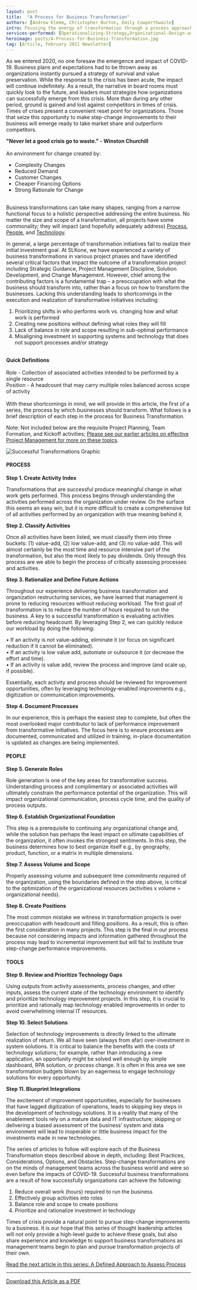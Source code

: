 ```yaml
---
layout: post
title:  "A Process for Business Transformation"
authors: [Andrew Klemm, Christopher Burton, Emily Cowperthwaite]
intro: Focusing the energy of transformation through a process approach
services-performed: [Operationalizing-Strategy,Organizational-Design-and-Alignment,Point-Solution-Applications,Business-Requirements,Digital-Strategy]
heroimage: posts/A-Process-for-Business-Transformation.jpg
tag: [Article, February 2021 Newsletter]
---
```


As we entered 2020, no one foresaw the emergence and impact of COVID-19. Business plans and expectations had to be thrown away as organizations instantly pursued a strategy of survival and value preservation. While the response to the crisis has been acute, the impact will continue indefinitely. As a result, the narrative in board rooms must quickly look to the future, and leaders must strategize how organizations can successfully emerge from this crisis.  More than during any other period, ground is gained and lost against competitors in times of crisis. Times of crises present a convenient reset point for organizations. Those that seize this opportunity to make step-change improvements to their business will emerge ready to take market share and outperform competitors.
<br>
<div class="emphasis" markdown="1">
  <strong>"Never let a good crisis go to waste." - Winston Churchill</strong><br>
  <br>An environment for change created by:
  <ul> 
  <li>Complexity Changes</li>
  <li>Reduced Demand</li>
  <li>Customer Changes</li>
  <li>Cheaper Financing Options</li>
  <li>Strong Rationale for Change</li>
</ul>
 </div>
<br>
Business transformations can take many shapes, ranging from a narrow functional focus to a holistic perspective addressing the entire business. No matter the size and scope of a transformation, all projects have some commonality; they will impact (and hopefully adequately address) <u>Process</u>, <u>People</u>, and <u>Technology</u>.

In general, a large percentage of transformation initiatives fail to realize their initial investment goal. At SLKone, we have experienced a variety of business transformations in various project phases and have identified several critical factors that impact the outcome of a transformation project including Strategic Guidance, Project Management Discipline, Solution Development, and Change Management. However, chief among the contributing factors is a fundamental trap – a preoccupation with what the business should transform into, rather than a focus on how to transform the businesses. Lacking this understanding leads to shortcomings in the execution and realization of transformative initiatives including:

1.	Prioritizing shifts in who performs work vs. changing how and what work is performed<br>
2.	Creating new positions without defining what roles they will fill<br>
3.	Lack of balance in role and scope resulting in sub-optimal performance<br>
4.	Misaligning investment in supporting systems and technology that does not support processes and/or strategy
<br>
<div class="emphasis" markdown="1">
  <strong>Quick Definitions</strong><br>
  <br>Role - Collection of associated activities intended to be performed by a single resource
  <br>Position - A headcount that may carry multiple roles balanced across scope of activity
 </div>
<br>
With these shortcomings in mind, we will provide in this article, the first of a series, the process by which businesses should transform.  What follows is a brief description of each step in the process for Business Transformation.

Note: Not included below are the requisite Project Planning, Team Formation, and Kickoff activities; <a href="https://slkone.com/Is-Your-PMO-Delivering-Results/">Please see our earlier articles on effective Project Management for more on these topics</a>.

<img src="https://slkone.com/images/Successful-Transformations.jpg" alt="Successful Transformations Graphic">

#### PROCESS

<b>Step 1. Create Activity Index</b>

Transformations that are successful produce meaningful change in what work gets performed. This process begins through understanding the activities performed across the organization under review. On the surface this seems an easy win, but it is more difficult to create a comprehensive list of all activities performed by an organization with true meaning behind it. 

<b>Step 2. Classify Activities</b>

Once all activities have been listed, we must classify them into three buckets: (1) value-add, (2) low value-add, and (3) no value-add. This will almost certainly be the most time and resource intensive part of the transformation, but also the most likely to pay dividends. Only through this process are we able to begin the process of critically assessing processes and activities. 

<b>Step 3. Rationalize and Define Future Actions</b>

Throughout our experience delivering business transformation and organization restructuring services, we have learned that management is prone to reducing resources without reducing workload. The first goal of transformation is to reduce the number of hours required to run the business. A key to a successful transformation is evaluating activities before reducing headcount. By leveraging Step 2, we can quickly reduce our workload by doing the following:

•	If an activity is not value-adding, eliminate it (or focus on significant reduction if it cannot be eliminated).<br>
•	If an activity is low value add, automate or outsource it (or decrease the effort and time).<br>
•	If an activity is value add, review the process and improve (and scale up, if possible).

Essentially, each activity and process should be reviewed for improvement opportunities, often by leveraging technology-enabled improvements e.g., digitization or communication improvements.

<b>Step 4. Document Processes</b>

In our experience, this is perhaps the easiest step to complete, but often the most overlooked major contributor to lack of performance improvement from transformative initiatives. The focus here is to ensure processes are documented, communicated and utilized in training; in-place documentation is updated as changes are being implemented. 

#### PEOPLE

<b>Step 5. Generate Roles</b>

Role generation is one of the key areas for transformative success. Understanding process and complimentary or associated activities will ultimately constrain the performance potential of the organization. This will impact organizational communication, process cycle time, and the quality of process outputs. 

<b>Step 6. Establish Organizational Foundation</b>

This step is a prerequisite to continuing any organizational change and, while the solution has perhaps the least impact on ultimate capabilities of the organization, it often invokes the strongest sentiments.  In this step, the business determines how to best organize itself e.g., by geography, product, function, or a matrix in multiple dimensions.

<b>Step 7. Assess Volume and Scope</b>

Properly assessing volume and subsequent time commitments required of the organization, using the boundaries defined in the step above, is critical to the optimization of the organizational resources (activities x volume = organizational needs).

<b>Step 8. Create Positions</b>

The most common mistake we witness in transformation projects is over preoccupation with headcount and filling positions. As a result, this is often the first consideration in many projects. This step is the final in our process because not considering impacts and information gathered throughout the process may lead to incremental improvement but will fail to institute true step-change performance improvements.

#### TOOLS 

<b>Step 9. Review and Prioritize Technology Gaps</b>

Using outputs from activity assessments, process changes, and other inputs, assess the current state of the technology environment to identify and prioritize technology improvement projects. In this step, it is crucial to prioritize and rationally map technology enabled improvements in order to avoid overwhelming internal IT resources. 

<b>Step 10. Select Solutions</b>

Selection of technology improvements is directly linked to the ultimate realization of return.  We all have seen (always from afar) over-investment in system solutions. It is critical to balance the benefits with the costs of technology solutions; for example, rather than introducing a new application, an opportunity might be solved well enough by simple dashboard, RPA solution, or process change.  It is often in this area we see transformation budgets blown by an eagerness to engage technology solutions for every opportunity.  

<b>Step 11. Blueprint Integrations</b>

The excitement of improvement opportunities, especially for businesses that have lagged digitization of operations, leads to skipping key steps in the development of technology solutions. It is a reality that many of the enablement tools rely on a mature data and IT infrastructure; skipping or delivering a biased assessment of the business’ system and data environment will lead to inoperable or little business impact for the investments made in new technologies.

The series of articles to follow will explore each of the Business Transformation steps described above in depth, including: Best Practices, Considerations, Options, and Obstacles. Step-change transformations are on the minds of management teams across the business world and were so even before the impacts of COVID-19. Successful business transformations are a result of how successfully organizations can achieve the following:

1.	Reduce overall work (hours) required to run the business<br>
2.	Effectively group activities into roles<br>
3.	Balance role and scope to create positions<br>
4.	Prioritize and rationalize investment in technology

Times of crisis provide a natural point to pursue step-change improvements to a business. It is our hope that this series of thought leadership articles will not only provide a high-level guide to achieve these goals, but also share experience and knowledge to support business transformations as management teams begin to plan and pursue transformation projects of their own.

<a href="https://slkone.com/A-Process-for-Business-Transformation-Process/">Read the next article in this series: A Defined Approach to Assess Process</a>

___

<a href="https://slkone.com/files/SLKone_Article_Successful-Transformation-Intro_2020.pdf" class="btn-filled">Download this Article as a PDF</a>

